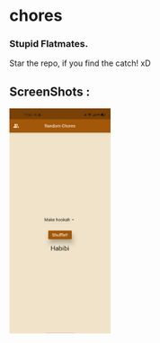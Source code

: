 # **chores**

### Stupid Flatmates.
Star the repo, if you find the catch! xD

## **ScreenShots :**
<p><img src = "https://github.com/mohakkhowal/chores/blob/master/ss/1.jpg?raw=true" height = 400, width = 180></p>

